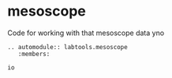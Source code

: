 # mesoscope

Code for working with that mesoscope data yno

```{eval-rst}
.. automodule:: labtools.mesoscope
   :members:
```

```{toctree}
io
```


